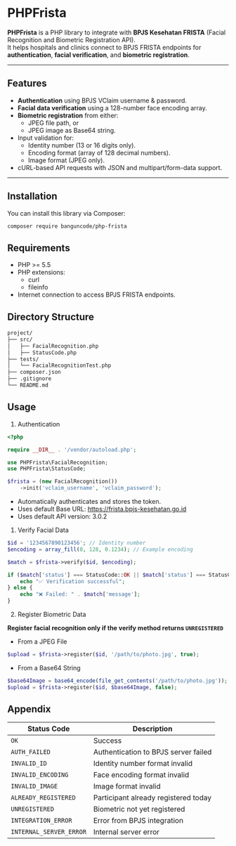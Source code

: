 # PHPFrista

**PHPFrista** is a PHP library to integrate with **BPJS Kesehatan FRISTA** (Facial Recognition and Biometric Registration API).  
It helps hospitals and clinics connect to BPJS FRISTA endpoints for **authentication**, **facial verification**, and **biometric registration**.

---

## Features

- **Authentication** using BPJS VClaim username & password.
- **Facial data verification** using a 128-number face encoding array.
- **Biometric registration** from either:
  - JPEG file path, or
  - JPEG image as Base64 string.
- Input validation for:
  - Identity number (13 or 16 digits only).
  - Encoding format (array of 128 decimal numbers).
  - Image format (JPEG only).
- cURL-based API requests with JSON and multipart/form-data support.

---

## Installation

You can install this library via Composer:

```bash
composer require banguncode/php-frista
```

## Requirements
- PHP >= 5.5
- PHP extensions:
  - curl
  - fileinfo
- Internet connection to access BPJS FRISTA endpoints.

## Directory Structure
```bash
project/
├── src/
│   ├── FacialRecognition.php
│   ├── StatusCode.php
├── tests/
│   └── FacialRecognitionTest.php
├── composer.json
├── .gitignore
└── README.md
```

## Usage
1. Authentication
```php
<?php

require __DIR__ . '/vendor/autoload.php';

use PHPFrista\FacialRecognition;
use PHPFrista\StatusCode;

$frista = (new FacialRecognition())
    ->init('vclaim_username', 'vclaim_password');
```

- Automatically authenticates and stores the token.
- Uses default Base URL: https://frista.bpjs-kesehatan.go.id
- Uses default API version: 3.0.2

1. Verify Facial Data
```php
$id = '1234567890123456'; // Identity number
$encoding = array_fill(0, 128, 0.1234); // Example encoding

$match = $frista->verify($id, $encoding);

if ($match['status'] === StatusCode::OK || $match['status'] === StatusCode::ALREADY_REGISTERED) {
    echo "✅ Verification successful";
} else {
    echo "❌ Failed: " . $match['message'];
}
```

2. Register Biometric Data

**Register facial recognition only if the verify method returns ```UNREGISTERED```**
- From a JPEG File
```php
$upload = $frista->register($id, '/path/to/photo.jpg', true);
```
- From a Base64 String
```php
$base64Image = base64_encode(file_get_contents('/path/to/photo.jpg'));
$upload = $frista->register($id, $base64Image, false);
```

## Appendix
| Status Code             | Description                          |
| ----------------------- | ------------------------------------ |
| `OK`                    | Success                              |
| `AUTH_FAILED`           | Authentication to BPJS server failed |
| `INVALID_ID`            | Identity number format invalid       |
| `INVALID_ENCODING`      | Face encoding format invalid         |
| `INVALID_IMAGE`         | Image format invalid         |
| `ALREADY_REGISTERED`    | Participant already registered today |
| `UNREGISTERED`          | Biometric not yet registered         |
| `INTEGRATION_ERROR`     | Error from BPJS integration          |
| `INTERNAL_SERVER_ERROR` | Internal server error                |
